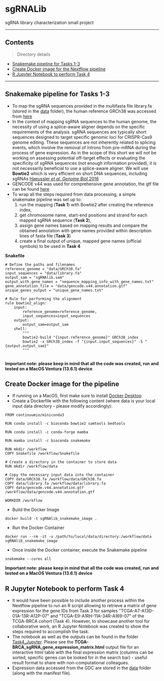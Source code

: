 # sgRNALib
sgRNA library characterization small project

---

## Contents

> Directory details

- [Snakemake pipeline for Tasks 1-3](#Snake)
- [Create Docker image for the Nextflow pipeline](#Docker)
- [R Jupyter Notebook to perform Task 4](#RJupyter)

---

## Snakemake pipeline for Tasks 1-3

- To map the sgRNA sequences provided in the multifasta file library.fa (stored in the [data](data/) folder), the human reference GRCh38 was accessed from [here](https://hgdownload.soe.ucsc.edu/goldenPath/hg38/bigZips/)
- In the context of mapping sgRNA sequences to the human genome, the necessity of using a splice-aware aligner depends on the specific requirements of the analysis. sgRNA sequences are typically short sequences designed to target specific genomic loci for CRISPR-Cas9 genome editing. These sequences are not inherently related to splicing events, which involve the removal of introns from pre-mRNA during the process of gene expression. As in the scope of this short we will not be working on assessing potential off-target effects or evaluating the specificity of sgRNA sequences (not enough information provided), it is not necessarily beneficial to use a splice-aware aligner. We will use **Bowtie2** which is very efficient on short DNA sequences, including sgRNAs [Haeussler  *et al*. *Genome Biol* 2016](https://genomebiology.biomedcentral.com/articles/10.1186/s13059-016-1012-2)
- GENCODE v44 was used for comprehensive gene annotation, the gtf file can be found [here](https://www.gencodegenes.org/human/)
- To wrap all the steps required from data processing, a simple snakemake pipeline was set up to:
	1. run the mapping (**Task 1**) with Bowtie2 after creating the reference index,
	2. get chromosome name, start-end positions and strand for each mapped sgRNA sequence (**Task 2**),
	3. assign gene names based on mapping results and compare the obtained annotation with gene names provided within description lines of fasta file (**Task 3**)
	4. create a final output of unique, mapped gene names (official symbols) to be used in **Task 4**
	
**Snakefile**
```shell
# Define the paths and filenames
reference_genome = "data/GRCh38.fa"
input_sequences = "data/library.fa"
output_sam = "sgRNAlib.sam"
output_with_gene_names = "sequence_mapping_info_with_gene_names.txt"
gene_annotation_file = "data/gencode.v44.annotation.gtf"
unique_genes_output = "unique_gene_names.txt"

# Rule for performing the alignment
rule bowtie2_align:
    input:
        reference_genome=reference_genome,
        input_sequences=input_sequences
    output:
        output_sam=output_sam
    shell:
        """
        bowtie2-build "{input.reference_genome}" GRCh38_index
        bowtie2 -x GRCh38_index -f "{input.input_sequences}" -S "{output.output_sam}"
        """


```

**Important note: please keep in mind that all the code was created, run and tested on a MacOS Ventura (13.6.1) device**

## Create Docker image for the pipeline

- If running on a MacOS, first make sure to install [Docker Desktop](https://docs.docker.com/desktop/install/mac-install/)
- Create a Dockerfile with the following content (where data is your local input data directory - please modify accordingly):
```shell
FROM continuumio/miniconda3

RUN conda install -c bioconda bowtie2 samtools bedtools

RUN conda install -c conda-forge mamba

RUN mamba install -c bioconda snakemake

RUN mkdir /workflow
COPY Snakefile /workflow/Snakefile

# Create a directory in the container to store data
RUN mkdir /workflow/data

# Copy the necessary input data into the container
COPY data/GRCh38.fa /workflow/data/GRCh38.fa
COPY data/library.fa /workflow/data/library.fa
COPY data/gencode.v44.annotation.gtf /workflow/data/gencode.v44.annotation.gtf

WORKDIR /workflow

```
- Build the Docker Image
```shell
docker build -t sgRNAlib_snakemake_image .

```
- Run the Docker Container
```shell
docker run --rm -it -v /path/to/local/data/directory:/workflow/data sgRNAlib_snakemake_image

```
- Once inside the Docker container, execute the Snakemake pipeline
```shell
snakemake --cores all
```

**Important note: please keep in mind that all the code was created, run and tested on a MacOS Ventura (13.6.1) device**

## R Jupyter Notebook to perform Task 4

- It would have been possible to include another process within the Nextflow pipeline to run an R script allowing to retrieve a matrix of gene expression for the gene IDs from Task 3 for samples "TCGA-A7-A13D-01A-13R-A12P-07" and "TCGA-E9-A1RH-11A-34R-A169-07" of the TCGA-BRCA cohort (Task 4). However, to showcase another tool for collaborative work, an R Jupyter Notebook was created to show the steps required to accomplish the task.
- The notebook as well as the outputs can be found in the folder [Task4_Jupyter](Task4_Jupyter/). Please see the **TCGA-BRCA_sgRNA_gene_expression_matrix.html** output file for an interactive html table with the final expression matrix (columns can be sorted, specific genes can be looked for in the search bar) - useful result format to share with non-computational colleagues.
- Expression data accessed from the GDC are stored in the [data](data/) folder (along with the manifest file).

